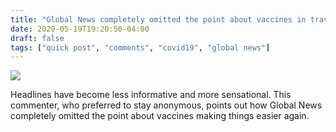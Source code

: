 ```yaml
---
title: "Global News completely omitted the point about vaccines in travel"
date: 2020-05-19T19:20:50-04:00
draft: false
tags: ["quick post", "comments", "covid19", "global news"]
---
```


![](/images/QP-2020-05-19.png)

Headlines have become less informative and more sensational. This commenter, who preferred to stay anonymous, points out how Global News completely omitted the point about vaccines making things easier again.
